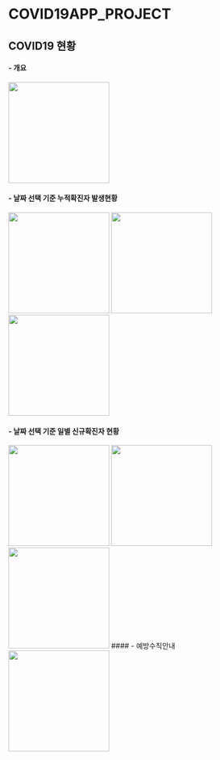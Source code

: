 # COVID19APP_PROJECT
## COVID19 현황

#### - 개요
<img src="https://user-images.githubusercontent.com/52556870/114346084-d0c9f800-9b9d-11eb-9e21-866f4c43edec.jpeg" width="200">

#### - 날짜 선택 기준 누적확진자 발생현황
<img src="https://user-images.githubusercontent.com/52556870/114346086-d293bb80-9b9d-11eb-8da1-e8a23ec82304.jpeg" width="200">
<img src="https://user-images.githubusercontent.com/52556870/114350789-a62f6d80-9ba4-11eb-981a-93c4781dd90d.jpeg" width="200">
<img src="https://user-images.githubusercontent.com/52556870/114350779-a3347d00-9ba4-11eb-9126-728a62d285fa.jpeg" width="200">

#### - 날짜 선택 기준 일별 신규확진자 현황
<img src="https://user-images.githubusercontent.com/52556870/114346091-d45d7f00-9b9d-11eb-82d1-17a351d8b111.jpeg" width="200">
<img src="https://user-images.githubusercontent.com/52556870/114346095-d6274280-9b9d-11eb-960c-bf2fe4f453a2.jpeg" width="200">
<img src="https://user-images.githubusercontent.com/52556870/114350774-a0398c80-9ba4-11eb-824a-f1dd665e2275.jpeg" width="200">
#### - 예방수칙안내
<img src="https://user-images.githubusercontent.com/52556870/114346104-d9223300-9b9d-11eb-8c0e-cd2da89ec952.jpeg" width="200">

